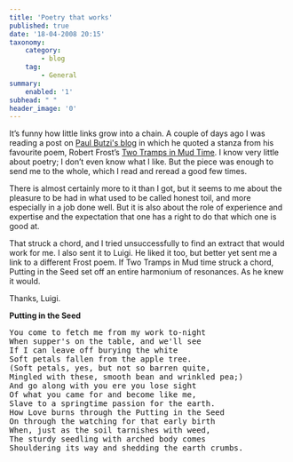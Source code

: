 ```yaml
---
title: 'Poetry that works'
published: true
date: '18-04-2008 20:15'
taxonomy:
    category:
        - blog
    tag:
        - General
summary:
    enabled: '1'
subhead: " "
header_image: '0'
---
```


It’s funny how little links grow into a chain. A couple of days ago I was reading a post on [Paul Butzi's blog](https://photomusings.wordpress.com/2008/04/15/sofobomo-halfway-day-rain-rain-rain/) in which he quoted a stanza from his favourite poem, Robert Frost’s [Two Tramps in Mud Time](https://www.poemhunter.com/poem/two-tramps-in-mud-time/). I know very little about poetry; I don’t even know what I like. But the piece was enough to send me to the whole, which I read and reread a good few times.

There is almost certainly more to it than I got, but it seems to me about the pleasure to be had in what used to be called honest toil, and more especially in a job done well. But it is also about the role of experience and expertise and the expectation that one has a right to do that which one is good at.

That struck a chord, and I tried unsuccessfully to find an extract that would work for me. I also sent it to Luigi. He liked it too, but better yet sent me a link to a different Frost poem. If Two Tramps in Mud time struck a chord, Putting in the Seed set off an entire harmonium of resonances. As he knew it would.

Thanks, Luigi.

**Putting in the Seed**

<pre>
You come to fetch me from my work to-night  
When supper's on the table, and we'll see  
If I can leave off burying the white  
Soft petals fallen from the apple tree.  
(Soft petals, yes, but not so barren quite,  
Mingled with these, smooth bean and wrinkled pea;)  
And go along with you ere you lose sight  
Of what you came for and become like me,  
Slave to a springtime passion for the earth.  
How Love burns through the Putting in the Seed  
On through the watching for that early birth  
When, just as the soil tarnishes with weed,  
The sturdy seedling with arched body comes  
Shouldering its way and shedding the earth crumbs.
</pre>
